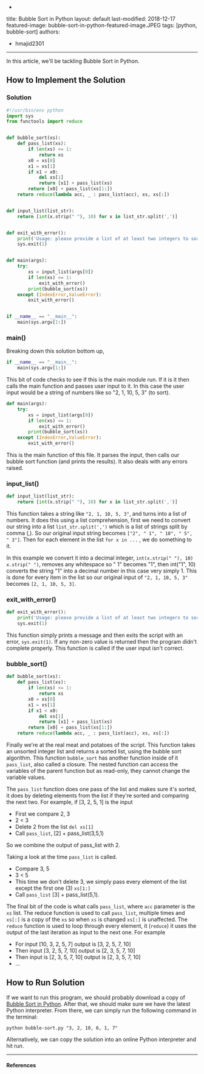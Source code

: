 -
title: Bubble Sort in Python
layout: default
last-modified: 2018-12-17
featured-image: bubble-sort-in-python-featured-image.JPEG
tags: [python, bubble-sort]
authors:
  - hmajid2301
---
  
In this article, we'll be tackling Bubble Sort in Python.

## How to Implement the Solution

### Solution

```python
#!/usr/bin/env python
import sys
from functools import reduce


def bubble_sort(xs):
    def pass_list(xs):
        if len(xs) <= 1:
            return xs
        x0 = xs[0]
        x1 = xs[1]
        if x1 < x0:
            del xs[1]
            return [x1] + pass_list(xs)
        return [x0] + pass_list(xs[1:])
    return reduce(lambda acc, _ : pass_list(acc), xs, xs[:])


def input_list(list_str):
    return [int(x.strip(" "), 10) for x in list_str.split(',')]


def exit_with_error():
    print('Usage: please provide a list of at least two integers to sort in the format “1, 2, 3, 4, 5”')
    sys.exit(1)


def main(args):
    try:
        xs = input_list(args[0])
        if len(xs) <= 1:
            exit_with_error()
        print(bubble_sort(xs))
    except (IndexError,ValueError):
        exit_with_error()


if __name__ == "__main__":
    main(sys.argv[1:])
```

### main()

Breaking down this solution bottom up,

```python
if __name__ == "__main__":
    main(sys.argv[1:])
```

This bit of code checks to see if this is the main module run. If it is it then calls the main function and passes user input to it.
In this case the user input would be a string of numbers like so "2, 1, 10, 5, 3" (to sort).

```python
def main(args):
    try:
        xs = input_list(args[0])
        if len(xs) <= 1:
            exit_with_error()
        print(bubble_sort(xs))
    except (IndexError,ValueError):
        exit_with_error()
```

This is the main function of this file. It parses the input, then calls our bubble sort function (and prints the results).
It also deals with any errors raised.

### input_list()

```python
def input_list(list_str):
    return [int(x.strip(" "), 10) for x in list_str.split(',')]
```

This function takes a string like `"2, 1, 10, 5, 3"`, and turns into a list of numbers. It does this using a list comprehension, first we need to convert
our string into a list `list_str.split(',')` which is a list of strings split by comma (,). So our original input string becomes `["2", " 1", " 10", " 5", " 3"]`.
Then for each element in the list `for x in ...` ,  we do something to it.

In this example we convert it into a decimal integer, `int(x.strip(" "), 10)`
`x.strip(" ")`, removes any whitespace so " 1" becomes "1", then int("1", 10) converts the string "1" into a decimal number in this case very simply 1. This is done
for every item in the list so our original input of `"2, 1, 10, 5, 3"` becomes `[2, 1, 10, 5, 3]`.

### exit_with_error()

```python
def exit_with_error():
    print('Usage: please provide a list of at least two integers to sort in the format “1, 2, 3, 4, 5”')
    sys.exit(1)
```

This function simply prints a message and then exits the script with an error, `sys.exit(1)`. If any non-zero value is returned then the program didn't complete properly.
This function is called if the user input isn't correct.

### bubble_sort()

```python
def bubble_sort(xs):
    def pass_list(xs):
        if len(xs) <= 1:
            return xs
        x0 = xs[0]
        x1 = xs[1]
        if x1 < x0:
            del xs[1]
            return [x1] + pass_list(xs)
        return [x0] + pass_list(xs[1:])
    return reduce(lambda acc, _ : pass_list(acc), xs, xs[:])
```

Finally we're at the real meat and potatoes of the script. This function takes an unsorted integer list and returns a sorted list, using the bubble sort algorithm.
This function `bubble_sort` has another function inside of it `pass_list`, also called a closure. The nested function can access the variables of the parent function
but as read-only, they cannot change the variable values.

The `pass_list` function does one pass of the list and makes sure it's sorted, it does by deleting elements from the list if they're sorted and comparing the next two.
For example, if [3, 2, 5, 1] is the input

* First we compare 2, 3
* 2 < 3
* Delete 2 from the list `del xs[1]`
* Call `pass_list`, [2] + pass_list(3,5,1)

So we combine the output of pass_list with 2.

Taking a look at the time `pass_list` is called.

* Compare 3, 5
* 3 < 5
* This time we don't delete 3, we simply pass every element of the list except the first one (3) `xs[1:]`
* Call `pass_list` [3] + pass_list(5,1).

The final bit of the code is what calls `pass_list`, where `acc` parameter is the `xs` list. The reduce function
is used to call `pass_list`, multiple times and `xs[:]` is a copy of the `xs` so when `xs` is changed `xs[:]` is
unaffected. The `reduce` function is used to loop through every element, it (`reduce`) it uses the output of the
last iteration as input to the next one. For example

* For input [10, 3, 2, 5, 7] output is [3, 2, 5, 7, 10]
* Then input [3, 2, 5, 7, 10] output is [2, 3, 5, 7, 10]
* Then input is [2, 3, 5, 7, 10] output is [2, 3, 5, 7, 10]
* ...

## How to Run Solution

If we want to run this program, we should probably download a copy of [Bubble Sort in Python](https://github.com/TheRenegadeCoder/sample-programs/blob/master/archive/p/python/bubble-sort.py). 
After that, we should make sure we have the latest Python interpreter. From there, we can simply run the following command in the terminal:

`python bubble-sort.py "3, 2, 10, 6, 1, 7"`

Alternatively, we can copy the solution into an online Python interpreter and hit run.

---

#### References